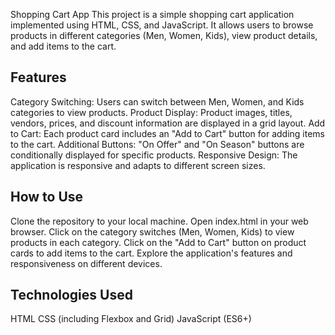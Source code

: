 Shopping Cart App
This project is a simple shopping cart application implemented using HTML, CSS, and JavaScript. 
It allows users to browse products in different categories (Men, Women, Kids), view product details, and add items to the cart.

Features
-----------
Category Switching: Users can switch between Men, Women, and Kids categories to view products.
Product Display: Product images, titles, vendors, prices, and discount information are displayed in a grid layout.
Add to Cart: Each product card includes an "Add to Cart" button for adding items to the cart.
Additional Buttons: "On Offer" and "On Season" buttons are conditionally displayed for specific products.
Responsive Design: The application is responsive and adapts to different screen sizes.

How to Use
-----------
Clone the repository to your local machine.
Open index.html in your web browser.
Click on the category switches (Men, Women, Kids) to view products in each category.
Click on the "Add to Cart" button on product cards to add items to the cart.
Explore the application's features and responsiveness on different devices.

Technologies Used
--------------------
HTML
CSS (including Flexbox and Grid)
JavaScript (ES6+)
